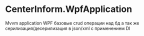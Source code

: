# CenterInform.WpfApplication
Mvvm application WPF базовые crud операции над бд а так же серилизация/десерилизация в json/xml с применением DI 
